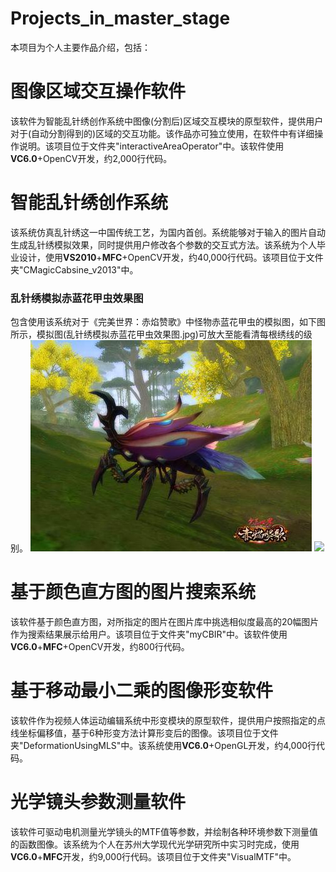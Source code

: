 Projects_in_master_stage
========================

本项目为个人主要作品介绍，包括：

# 图像区域交互操作软件
该软件为智能乱针绣创作系统中图像(分割后)区域交互模块的原型软件，提供用户对于(自动分割得到的)区域的交互功能。该作品亦可独立使用，在软件中有详细操作说明。该项目位于文件夹"interactiveAreaOperator"中。该软件使用**VC6.0**+OpenCV开发，约2,000行代码。

# 智能乱针绣创作系统
该系统仿真乱针绣这一中国传统工艺，为国内首创。系统能够对于输入的图片自动生成乱针绣模拟效果，同时提供用户修改各个参数的交互式方法。该系统为个人毕业设计，使用**VS2010**+**MFC**+OpenCV开发，约40,000行代码。该项目位于文件夹"CMagicCabsine_v2013"中。

### 乱针绣模拟赤蓝花甲虫效果图
包含使用该系统对于《完美世界：赤焰赞歌》中怪物赤蓝花甲虫的模拟图，如下图所示，模拟图(乱针绣模拟赤蓝花甲虫效果图.jpg)可放大至能看清每根绣线的级别。
![](https://github.com/LoveWX/Projects_in_master_stage/raw/master/%E5%AE%8C%E7%BE%8E%E4%B8%96%E7%95%8C_%E8%B5%A4%E7%84%B0%E8%B5%9E%E6%AD%8C_%E8%B5%A4%E8%93%9D%E8%8A%B1%E7%94%B2%E8%99%AB.jpg)
![](https://github.com/LoveWX/Projects_in_master_stage/raw/master/%E4%B9%B1%E9%92%88%E7%BB%A3_%E8%B5%A4%E8%93%9D%E8%8A%B1%E7%94%B2%E8%99%AB_%E6%95%88%E6%9E%9C%E5%9B%BE.jpg)

# 基于颜色直方图的图片搜索系统
该软件基于颜色直方图，对所指定的图片在图片库中挑选相似度最高的20幅图片作为搜索结果展示给用户。该项目位于文件夹"myCBIR"中。该软件使用**VC6.0**+**MFC**+OpenCV开发，约800行代码。

# 基于移动最小二乘的图像形变软件
该软件作为视频人体运动编辑系统中形变模块的原型软件，提供用户按照指定的点线坐标偏移值，基于6种形变方法计算形变后的图像。该项目位于文件夹"DeformationUsingMLS"中。该系统使用**VC6.0**+OpenGL开发，约4,000行代码。

# 光学镜头参数测量软件
该软件可驱动电机测量光学镜头的MTF值等参数，并绘制各种环境参数下测量值的函数图像。该系统为个人在苏州大学现代光学研究所中实习时完成，使用**VC6.0**+**MFC**开发，约9,000行代码。该项目位于文件夹"VisualMTF"中。
